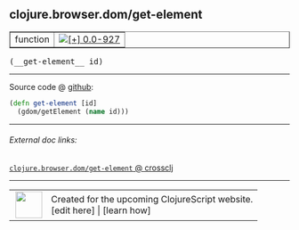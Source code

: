 ## clojure.browser.dom/get-element



 <table border="1">
<tr>
<td>function</td>
<td><a href="https://github.com/cljsinfo/cljs-api-docs/tree/0.0-927"><img valign="middle" alt="[+] 0.0-927" title="Added in 0.0-927" src="https://img.shields.io/badge/+-0.0--927-lightgrey.svg"></a> </td>
</tr>
</table>


 <samp>
(__get-element__ id)<br>
</samp>

---







Source code @ [github](https://github.com/clojure/clojurescript/blob/r1844/src/cljs/clojure/browser/dom.cljs#L98-L99):

```clj
(defn get-element [id]
  (gdom/getElement (name id)))
```

<!--
Repo - tag - source tree - lines:

 <pre>
clojurescript @ r1844
└── src
    └── cljs
        └── clojure
            └── browser
                └── <ins>[dom.cljs:98-99](https://github.com/clojure/clojurescript/blob/r1844/src/cljs/clojure/browser/dom.cljs#L98-L99)</ins>
</pre>

-->

---



###### External doc links:

[`clojure.browser.dom/get-element` @ crossclj](http://crossclj.info/fun/clojure.browser.dom.cljs/get-element.html)<br>

---

 <table>
<tr><td>
<img valign="middle" align="right" width="48px" src="http://i.imgur.com/Hi20huC.png">
</td><td>
Created for the upcoming ClojureScript website.<br>
[edit here] | [learn how]
</td></tr></table>

[edit here]:https://github.com/cljsinfo/cljs-api-docs/blob/master/cljsdoc/clojure.browser.dom/get-element.cljsdoc
[learn how]:https://github.com/cljsinfo/cljs-api-docs/wiki/cljsdoc-files

<!--

This information was too distracting to show to readers, but I'll leave it
commented here since it is helpful to:

- pretty-print the data used to generate this document
- and show how to retrieve that data



The API data for this symbol:

```clj
{:ns "clojure.browser.dom",
 :name "get-element",
 :type "function",
 :signature ["[id]"],
 :source {:code "(defn get-element [id]\n  (gdom/getElement (name id)))",
          :title "Source code",
          :repo "clojurescript",
          :tag "r1844",
          :filename "src/cljs/clojure/browser/dom.cljs",
          :lines [98 99]},
 :full-name "clojure.browser.dom/get-element",
 :full-name-encode "clojure.browser.dom/get-element",
 :history [["+" "0.0-927"]]}

```

Retrieve the API data for this symbol:

```clj
;; from Clojure REPL
(require '[clojure.edn :as edn])
(-> (slurp "https://raw.githubusercontent.com/cljsinfo/cljs-api-docs/catalog/cljs-api.edn")
    (edn/read-string)
    (get-in [:symbols "clojure.browser.dom/get-element"]))
```

-->
